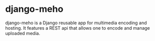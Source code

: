 django-meho
===========

django-meho is a Django reusable app for multimedia encoding and hosting. It
features a REST api that allows one to encode and manage uploaded media.